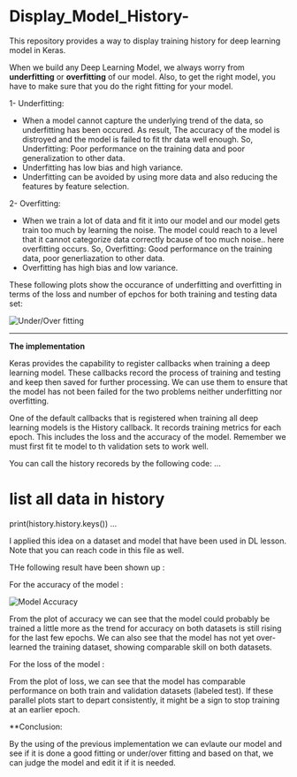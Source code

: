 # Display_Model_History-
This repository provides a way to display training history for deep learning model in Keras.

When we build any Deep Learning Model, we always worry from **underfitting** or **overfitting** of our model. Also, to get the right model, 
you have to make sure that you do the right fitting for your model. 

1- Underfitting: 

- When a model cannot capture the underlying trend of the data, so underfitting has been occured. As result, The accuracy of the model is distroyed and the model is failed to 
fit thr data well enough. So, Underfitting: Poor performance on the training data and poor generalization to other data.
- Underfitting has low bias and high variance. 
- Underfitting can be avoided by using more data and also reducing the features by feature selection.

2- Overfitting:

- When we train a lot of data and fit it into our model and our model gets train too much by learning the noise. The model could reach to a level that it cannot categorize
data correctly bcause of too much noise.. here overfitting occurs. So, Overfitting: Good performance on the training data, poor generliazation to other data.
- Overfitting has high bias and low variance.

These following plots show the occurance of underfitting and overfitting in terms of the loss and number of epchos for both training and testing data set: 

![Under/Over fitting](https://github.com/omarnj-lab/Display_Model_History-/blob/main/overfit.jpg)

--------------------------------------------------------------
**The implementation**

Keras provides the capability to register callbacks when training a deep learning model. These callbacks record the process of training and testing and keep then saved
for further processing. We can use them to ensure that the model has not been failed for the two problems neither underfitting nor overfitting.

One of the default callbacks that is registered when training all deep learning models is the History callback. It records training metrics for each epoch.
This includes the loss and the accuracy of the model. Remember we must first fit te model to th validation sets to work well. 

You can call the history recoreds by the following code: 
...
# list all data in history
print(history.history.keys())
...

I applied this idea on a dataset and model that have been used in DL lesson.
Note that you can reach code in this file as well. 

THe following result have been shown up : 

For the accuracy of the model : 

![Model Accuracy](https://github.com/omarnj-lab/Display_Model_History-/blob/main/modelaccuracy.png)





From the plot of accuracy we can see that the model could probably be trained a little more as the trend for accuracy on both datasets is still rising for the last few epochs. We can also see that the model has not yet over-learned the training dataset, showing comparable skill on both datasets.


For the loss of the model : 




From the plot of loss, we can see that the model has comparable performance on both train and validation datasets (labeled test). If these parallel plots start to depart consistently, it might be a sign to stop training at an earlier epoch.

**Conclusion: 

By the using of the previous implementation we can evlaute our model and see if it is done a good fitting or under/over fitting
and based on that, we can judge the model and edit it if it is needed. 

